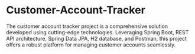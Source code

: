 # Customer-Account-Tracker
The customer account tracker project is a comprehensive solution developed using cutting-edge technologies. Leveraging Spring Boot, REST API architecture, Spring Data JPA, H2 database, and Postman, this project offers a robust platform for managing customer accounts seamlessly.
